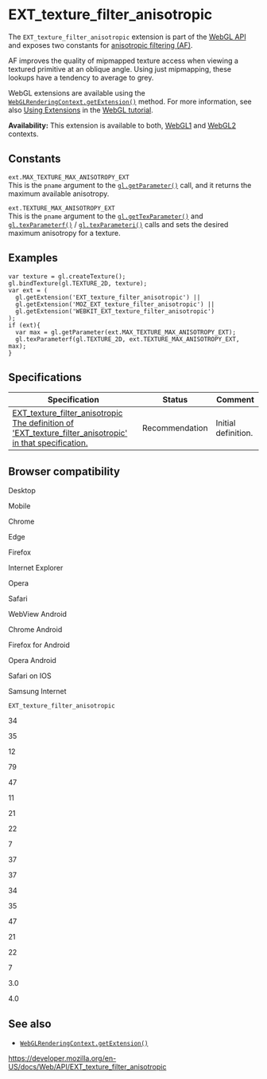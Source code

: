 # EXT_texture_filter_anisotropic

The `EXT_texture_filter_anisotropic` extension is part of the [WebGL API](webgl_api) and exposes two constants for [anisotropic filtering (AF)](https://en.wikipedia.org/wiki/Anisotropic_filtering).

AF improves the quality of mipmapped texture access when viewing a textured primitive at an oblique angle. Using just mipmapping, these lookups have a tendency to average to grey.

WebGL extensions are available using the [`WebGLRenderingContext.getExtension()`](webglrenderingcontext/getextension) method. For more information, see also [Using Extensions](webgl_api/using_extensions) in the [WebGL tutorial](webgl_api/tutorial).

**Availability:** This extension is available to both, [WebGL1](webglrenderingcontext) and [WebGL2](webgl2renderingcontext) contexts.

## Constants

`ext.MAX_TEXTURE_MAX_ANISOTROPY_EXT`  
This is the `pname` argument to the [`gl.getParameter()`](webglrenderingcontext/getparameter) call, and it returns the maximum available anisotropy.

`ext.TEXTURE_MAX_ANISOTROPY_EXT`  
This is the `pname` argument to the [`gl.getTexParameter()`](webglrenderingcontext/gettexparameter) and [`gl.texParameterf()`](webglrenderingcontext/texparameter) / [`gl.texParameteri()`](webglrenderingcontext/texparameter) calls and sets the desired maximum anisotropy for a texture.

## Examples

    var texture = gl.createTexture();
    gl.bindTexture(gl.TEXTURE_2D, texture);
    var ext = (
      gl.getExtension('EXT_texture_filter_anisotropic') ||
      gl.getExtension('MOZ_EXT_texture_filter_anisotropic') ||
      gl.getExtension('WEBKIT_EXT_texture_filter_anisotropic')
    );
    if (ext){
      var max = gl.getParameter(ext.MAX_TEXTURE_MAX_ANISOTROPY_EXT);
      gl.texParameterf(gl.TEXTURE_2D, ext.TEXTURE_MAX_ANISOTROPY_EXT, max);
    }

## Specifications

<table><thead><tr class="header"><th>Specification</th><th>Status</th><th>Comment</th></tr></thead><tbody><tr class="odd"><td><a href="https://www.khronos.org/registry/webgl/extensions/EXT_texture_filter_anisotropic/">EXT_texture_filter_anisotropic<br />
<span class="small">The definition of 'EXT_texture_filter_anisotropic' in that specification.</span></a></td><td><span class="spec-rec">Recommendation</span></td><td>Initial definition.</td></tr></tbody></table>

## Browser compatibility

Desktop

Mobile

Chrome

Edge

Firefox

Internet Explorer

Opera

Safari

WebView Android

Chrome Android

Firefox for Android

Opera Android

Safari on IOS

Samsung Internet

`EXT_texture_filter_anisotropic`

34

35

12

79

47

11

21

22

7

37

37

34

35

47

21

22

7

3.0

4.0

## See also

- [`WebGLRenderingContext.getExtension()`](webglrenderingcontext/getextension)

<a href="https://developer.mozilla.org/en-US/docs/Web/API/EXT_texture_filter_anisotropic" class="_attribution-link">https://developer.mozilla.org/en-US/docs/Web/API/EXT_texture_filter_anisotropic</a>
